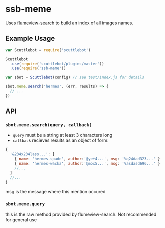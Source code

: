 # ssb-meme

Uses [flumeview-search](https://github.com/flumedb/flumeview-search) to build an index of all images names.

## Example Usage

```js
var Scuttlebot = require('scuttlebot')

Scuttlebot
  .use(require('scuttlebot/plugins/master'))
  .use(require('ssb-meme'))

var sbot = Scuttlebot(config) // see test/index.js for details

sbot.meme.search('hermes', (err, results) => {
  // ...
})
```


## API

### `sbot.meme.search(query, callback)`

- `query` must be a string at least 3 characters long
- `callback` recieves results as an object of form: 

```js
{
  '&234x234lass...': [
    { name: 'hermes-spade', author:'@ye+4...', msg: '%q24dad323...' }
    { name: 'hermes-wacka', author:'@mox5...', msg: '%asdasd696...' }
    //...
  ]
  //...
}
```

msg is the message where this mention occured

### `sbot.meme.query`

this is the raw method provided by flumeview-search. Not recommended for general use


